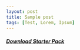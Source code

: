 ```yaml
---
layout: post
title: Sample post
tags: [Test, Lorem, Ipsum]
---
```


##### [Download Starter Pack](https://github.com/hnelsongit/Download_Repo/raw/master/StudentPackFile.zip)
